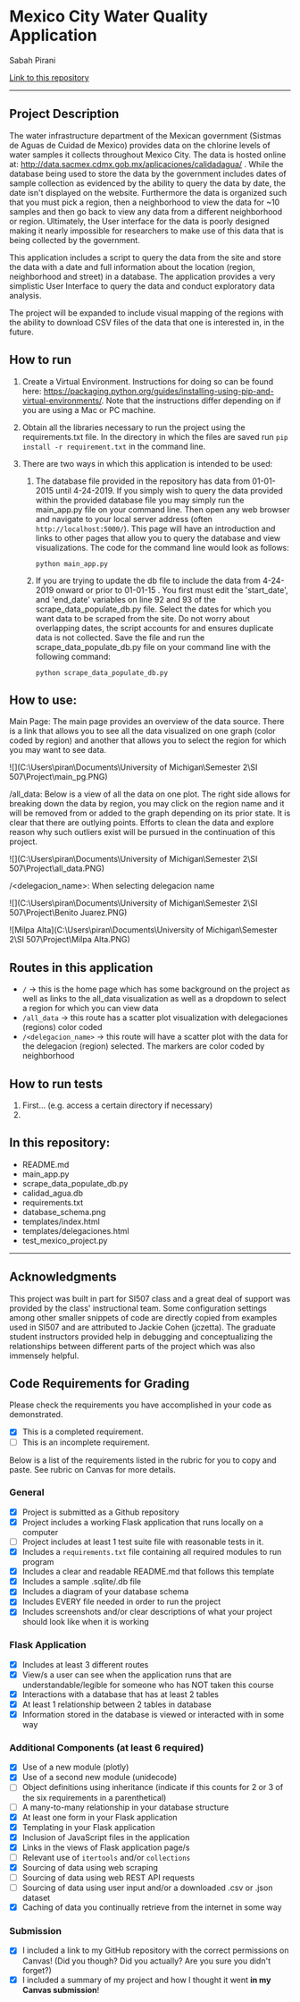 # Mexico City Water Quality Application

Sabah Pirani

[Link to this repository](<https://github.com/Sabah-pirani/Mexico_City_Chlorine_Levels_Application>)

---

## Project Description

The water infrastructure department of the Mexican government (Sistmas de Aguas de Cuidad de Mexico) provides data on the chlorine levels of water samples it collects throughout Mexico City. The data is hosted online at: http://data.sacmex.cdmx.gob.mx/aplicaciones/calidadagua/ . While the database being used to store the data by the government includes dates of sample collection as evidenced by the ability to query the data by date, the date isn't displayed on the website. Furthermore the data is organized such that you must pick a region, then a neighborhood to view the data for ~10 samples and then go back to view any data from a different neighborhood or region. Ultimately, the User interface for the data is poorly designed making it nearly impossible for researchers to make use of this data that is being collected by the government. 

This application includes a script to query the data from the site and store the data with a date and full information about the location (region, neighborhood and street) in a database. The application provides a very simplistic User Interface to query the data and conduct exploratory data analysis. 

The project will be expanded to include visual mapping of the regions with the ability to download CSV files of the data that one is interested in, in the future. 

## How to run

1.  Create a Virtual Environment. Instructions for doing so can be found here: <https://packaging.python.org/guides/installing-using-pip-and-virtual-environments/>. Note that the instructions differ depending on if you are using a Mac or PC machine. 

2. Obtain all the libraries necessary to run the project using the requirements.txt file. In the directory in which the files are saved run `pip install -r requirement.txt` in the command line. 

3. There are two ways in which this application is intended to be used:

   1. The database file provided in the repository has data from 01-01-2015 until 4-24-2019. If you simply wish to query the data provided within the provided database file you may simply run the main_app.py file on your command line. Then open any web browser and navigate to your local server address (often ` http://localhost:5000/`). This page will have an introduction and links to other pages that allow you to query the database and view visualizations. The code for the command line would look as follows: 

      `python main_app.py`

   2. If you are trying to update the db file to include the data from 4-24-2019 onward or prior to  01-01-15 . You first must edit the 'start_date', and 'end_date' variables on line 92 and 93 of the scrape_data_populate_db.py file. Select the dates for which you want data to be scraped from the site. Do not worry about overlapping dates, the script accounts for and ensures duplicate data is not collected.  Save the file and run the scrape_data_populate_db.py file on your command line with the following command: 

      `python scrape_data_populate_db.py`

## How to use:

Main Page: The main page provides an overview of the data source. There is a link that allows you to see all the data visualized on one graph (color coded by region) and another that allows you to select the region for which you may want to see data.

![](C:\Users\piran\Documents\University of Michigan\Semester 2\SI 507\Project\main_pg.PNG)

/all_data: Below is a view of all the data on one plot. The right side allows for breaking down the data by region, you may click on the region name and it will be removed from or added to the graph depending on its prior state. It is clear that there are outlying points. Efforts to clean the data and explore reason why such outliers exist will be pursued in the continuation of this project. 

![](C:\Users\piran\Documents\University of Michigan\Semester 2\SI 507\Project\all_data.PNG)

/<delegacion_name>: When selecting delegacion name 

![](C:\Users\piran\Documents\University of Michigan\Semester 2\SI 507\Project\Benito Juarez.PNG)

![Milpa Alta](C:\Users\piran\Documents\University of Michigan\Semester 2\SI 507\Project\Milpa Alta.PNG)

## Routes in this application

- `/` -> this is the home page which has some background on the project as well as links to the all_data visualization as well as a dropdown to select a region for which you can view data
- `/all_data` -> this route has a scatter plot visualization with delegaciones (regions) color coded 
- `/<delegacion_name>` -> this route will have a scatter plot with the data for the delegacion (region) selected. The markers are color coded by neighborhood

## How to run tests
1. First... (e.g. access a certain directory if necessary)
2. 

## In this repository:

- README.md
- main_app.py
- scrape_data_populate_db.py
- calidad_agua.db
- requirements.txt
- database_schema.png
- templates/index.html
- templates/delegaciones.html
- test_mexico_project.py

---
## Acknowledgments

This project was built in part for SI507 class and a great deal of support was provided by the class' instructional team. Some configuration settings among other smaller snippets of code are directly copied from examples used in SI507 and are attributed to Jackie Cohen (jczetta). The graduate student instructors provided help in debugging and conceptualizing the relationships between different parts of the project which was also immensely helpful. 

## Code Requirements for Grading

Please check the requirements you have accomplished in your code as demonstrated.
- [x] This is a completed requirement.
- [ ] This is an incomplete requirement.

Below is a list of the requirements listed in the rubric for you to copy and paste.  See rubric on Canvas for more details.

### General
- [x] Project is submitted as a Github repository
- [x] Project includes a working Flask application that runs locally on a computer
- [ ] Project includes at least 1 test suite file with reasonable tests in it.
- [x] Includes a `requirements.txt` file containing all required modules to run program
- [x] Includes a clear and readable README.md that follows this template
- [x] Includes a sample .sqlite/.db file
- [x] Includes a diagram of your database schema
- [x] Includes EVERY file needed in order to run the project
- [x] Includes screenshots and/or clear descriptions of what your project should look like when it is working

### Flask Application
- [x] Includes at least 3 different routes
- [x] View/s a user can see when the application runs that are understandable/legible for someone who has NOT taken this course
- [x] Interactions with a database that has at least 2 tables
- [x] At least 1 relationship between 2 tables in database
- [x] Information stored in the database is viewed or interacted with in some way

### Additional Components (at least 6 required)
- [x] Use of a new module (plotly)
- [x] Use of a second new module (unidecode)
- [ ] Object definitions using inheritance (indicate if this counts for 2 or 3 of the six requirements in a parenthetical)
- [ ] A many-to-many relationship in your database structure
- [x] At least one form in your Flask application
- [x] Templating in your Flask application
- [x] Inclusion of JavaScript files in the application
- [x] Links in the views of Flask application page/s
- [ ] Relevant use of `itertools` and/or `collections`
- [x] Sourcing of data using web scraping
- [ ] Sourcing of data using web REST API requests
- [ ] Sourcing of data using user input and/or a downloaded .csv or .json dataset
- [x] Caching of data you continually retrieve from the internet in some way

### Submission
- [x] I included a link to my GitHub repository with the correct permissions on Canvas! (Did you though? Did you actually? Are you sure you didn't forget?)
- [x] I included a summary of my project and how I thought it went **in my Canvas submission**!
